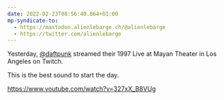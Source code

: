 ```yaml
---
date: 2022-02-23T08:56:40.864+01:00
mp-syndicate-to:
  - https://mastodon.alienlebarge.ch/@alienlebarge
  - https://twitter.com/alienlebarge
---
```

Yesterday, [@daftpunk](https://twitter.com/daftpunk) streamed their 1997 Live at Mayan Theater in Los Angeles on Twitch.

This is the best sound to start the day.

https://www.youtube.com/watch?v=327xX_B8VUg
